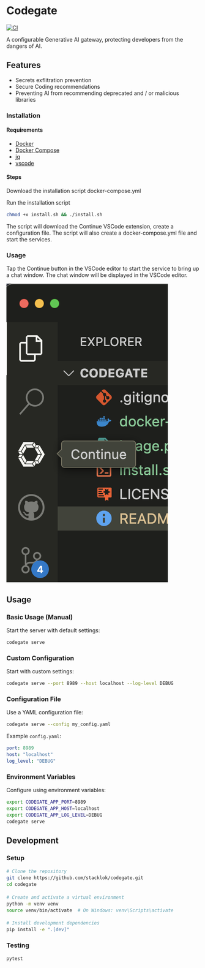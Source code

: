 # Codegate

[![CI](https://github.com/stacklok/codegate/actions/workflows/ci.yml/badge.svg)](https://github.com/stacklok/codegate/actions/workflows/ci.yml)

A configurable Generative AI gateway, protecting developers from the dangers of AI.

## Features

- Secrets exflitration prevention
- Secure Coding recommendations
- Preventing AI from recommending deprecated and / or malicious libraries


### Installation

#### Requirements

- [Docker](https://docs.docker.com/get-docker/)
- [Docker Compose](https://docs.docker.com/compose/install/)
- [jq](https://stedolan.github.io/jq/download/)
- [vscode](https://code.visualstudio.com/download)

#### Steps

Download the installation script docker-compose.yml

Run the installation script

```bash
chmod +x install.sh && ./install.sh
```

The script will download the Continue VSCode extension, create
a configuration file. The script will also create a docker-compose.yml file and start the services.

### Usage

Tap the Continue button in the VSCode editor to start the service
to bring up a chat window. The chat window will be displayed in the
VSCode editor.

![Continue Chat](./static/image.png)

## Usage

### Basic Usage (Manual)

Start the server with default settings:

```bash
codegate serve
```

### Custom Configuration

Start with custom settings:

```bash
codegate serve --port 8989 --host localhost --log-level DEBUG
```

### Configuration File

Use a YAML configuration file:

```bash
codegate serve --config my_config.yaml
```

Example `config.yaml`:

```yaml
port: 8989
host: "localhost"
log_level: "DEBUG"
```

### Environment Variables

Configure using environment variables:

```bash
export CODEGATE_APP_PORT=8989
export CODEGATE_APP_HOST=localhost
export CODEGATE_APP_LOG_LEVEL=DEBUG
codegate serve
```

## Development

### Setup

```bash
# Clone the repository
git clone https://github.com/stacklok/codegate.git
cd codegate

# Create and activate a virtual environment
python -m venv venv
source venv/bin/activate  # On Windows: venv\Scripts\activate

# Install development dependencies
pip install -e ".[dev]"
```

### Testing

```bash
pytest
```
